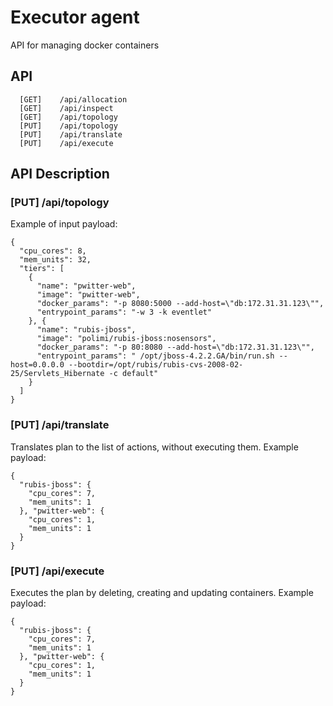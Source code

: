 # Executor agent
API for managing docker containers
## API
```
  [GET]    /api/allocation
  [GET]    /api/inspect
  [GET]    /api/topology
  [PUT]    /api/topology
  [PUT]    /api/translate
  [PUT]    /api/execute
```
## API Description
### [PUT] /api/topology
Example of input payload:
```
{
  "cpu_cores": 8,
  "mem_units": 32,
  "tiers": [
    {
      "name": "pwitter-web",
      "image": "pwitter-web",
      "docker_params": "-p 8080:5000 --add-host=\"db:172.31.31.123\"",
      "entrypoint_params": "-w 3 -k eventlet"
    }, {
      "name": "rubis-jboss",
      "image": "polimi/rubis-jboss:nosensors",
      "docker_params": "-p 80:8080 --add-host=\"db:172.31.31.123\"",
      "entrypoint_params": " /opt/jboss-4.2.2.GA/bin/run.sh --host=0.0.0.0 --bootdir=/opt/rubis/rubis-cvs-2008-02-25/Servlets_Hibernate -c default"
    }
  ]
}
```

### [PUT] /api/translate
Translates plan to the list of actions, without executing them. Example payload:
```
{
  "rubis-jboss": {
    "cpu_cores": 7,
    "mem_units": 1
  }, "pwitter-web": {
    "cpu_cores": 1,
    "mem_units": 1
  }
}
```
### [PUT] /api/execute
Executes the plan by deleting, creating and updating containers. Example payload:
```
{
  "rubis-jboss": {
    "cpu_cores": 7,
    "mem_units": 1
  }, "pwitter-web": {
    "cpu_cores": 1,
    "mem_units": 1
  }
}
```
